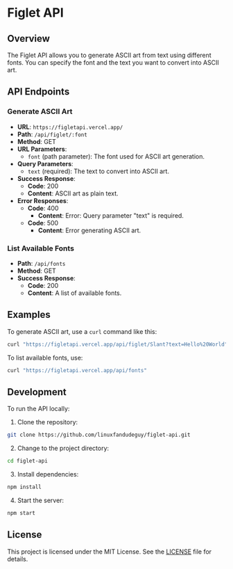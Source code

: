 # Figlet API

## Overview

The Figlet API allows you to generate ASCII art from text using different fonts. You can specify the font and the text you want to convert into ASCII art.

## API Endpoints

### Generate ASCII Art

- **URL**: `https://figletapi.vercel.app/`
- **Path**: `/api/figlet/:font`
- **Method**: GET
- **URL Parameters**:
  - `font` (path parameter): The font used for ASCII art generation.
- **Query Parameters**:
  - `text` (required): The text to convert into ASCII art.
- **Success Response**:
  - **Code**: 200
  - **Content**: ASCII art as plain text.
- **Error Responses**:
  - **Code**: 400
    - **Content**: Error: Query parameter "text" is required.
  - **Code**: 500
    - **Content**: Error generating ASCII art.

### List Available Fonts

- **Path**: `/api/fonts`
- **Method**: GET
- **Success Response**:
  - **Code**: 200
  - **Content**: A list of available fonts.

## Examples

To generate ASCII art, use a `curl` command like this:

```bash
curl "https://figletapi.vercel.app/api/figlet/Slant?text=Hello%20World"
```

To list available fonts, use:

```bash
curl "https://figletapi.vercel.app/api/fonts"
```

## Development

To run the API locally:

1. Clone the repository:

```bash
git clone https://github.com/linuxfandudeguy/figlet-api.git
```

2. Change to the project directory:

```bash
cd figlet-api
```

3. Install dependencies:

```bash
npm install
```

4. Start the server:

```bash
npm start
```


## License

This project is licensed under the MIT License. See the [LICENSE](LICENSE) file for details.
